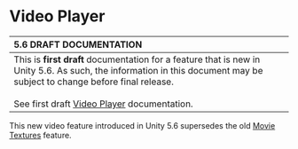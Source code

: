 # Video Player

|**5.6 DRAFT DOCUMENTATION** |
|:---|
|This is **first draft** documentation for a feature that is new in Unity 5.6. As such, the information in this document may be subject to change before final release. <br/><br/> See first draft [Video Player](https://docs.google.com/document/d/1XbIoshFlm6F15hYGRP0IkhiFQzS_Vnk5i0UY-IzyiZw/) documentation.|

This new video feature introduced in Unity 5.6 supersedes the old [Movie Textures](class-MovieTexture) feature.